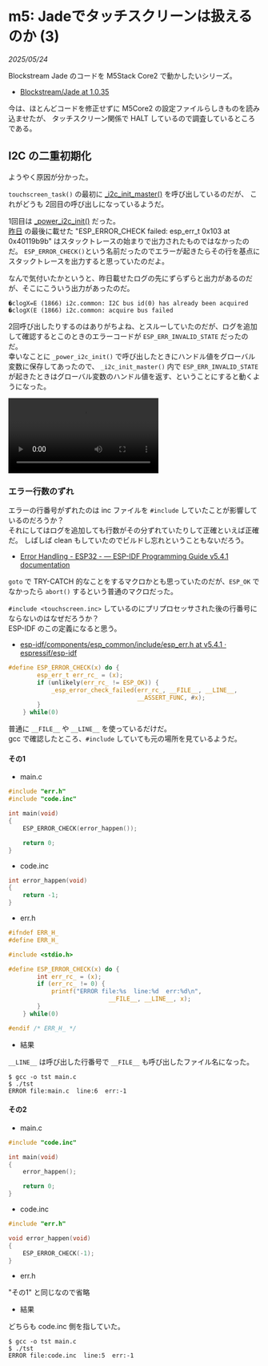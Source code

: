 # m5: Jadeでタッチスクリーンは扱えるのか (3)

_2025/05/24_

Blockstream Jade のコードを M5Stack Core2 で動かしたいシリーズ。

* [Blockstream/Jade at 1.0.35](https://github.com/Blockstream/Jade/tree/1.0.35)

今は、ほとんどコードを修正せずに M5Core2 の設定ファイルらしきものを読み込ませたが、
タッチスクリーン関係で HALT しているので調査しているところである。

## I2C の二重初期化

ようやく原因が分かった。

`touchscreen_task()` の最初に [_i2c_init_master()](https://github.com/Blockstream/Jade/blob/1.0.35/main/input/touchscreen.inc#L49-L50) を呼び出しているのだが、
これがどうも 2回目の呼び出しになっているようだ。  

1回目は [_power_i2c_init()](https://github.com/Blockstream/Jade/blob/1.0.35/main/power/i2c.inc#L65) だった。  
[昨日](20250523-m5.md) の最後に載せた "ESP_ERROR_CHECK failed: esp_err_t 0x103 at 0x40119b9b" はスタックトレースの始まりで出力されたものではなかったのだ。
`ESP_ERROR_CHECK()`という名前だったのでエラーが起きたらその行を基点にスタックトレースを出力すると思っていたのだよ。

なんで気付いたかというと、昨日載せたログの先にずらずらと出力があるのだが、そこにこういう出力があったのだ。

```log
�clogX=E (1866) i2c.common: I2C bus id(0) has already been acquired
�clogX(E (1866) i2c.common: acquire bus failed
```

2回呼び出したりするのはありがちよね、とスルーしていたのだが、ログを追加して確認するとこのときのエラーコードが `ESP_ERR_INVALID_STATE` だったのだ。  
幸いなことに `_power_i2c_init()` で呼び出したときにハンドル値をグローバル変数に保存してあったので、
`_i2c_init_master()` 内で `ESP_ERR_INVALID_STATE` が起きたときはグローバル変数のハンドル値を返す、ということにすると動くようになった。

<video controls>
  <source src="images/20250524a-1.mp4" type="video/mp4" />
</video>

### エラー行数のずれ

エラーの行番号がずれたのは inc ファイルを `#include` していたことが影響しているのだろうか？  
それにしてはログを追加しても行数がその分ずれていたりして正確といえば正確だ。
しばしば clean もしていたのでビルドし忘れということもないだろう。

* [Error Handling - ESP32 - — ESP-IDF Programming Guide v5.4.1 documentation](https://docs.espressif.com/projects/esp-idf/en/stable/esp32/api-guides/error-handling.html#esp-error-check-macro)

`goto` で TRY-CATCH 的なことをするマクロかとも思っていたのだが、`ESP_OK` でなかったら `abort()` するという普通のマクロだった。

`#include <touchscreen.inc>` しているのにプリプロセッサされた後の行番号にならないのはなぜだろうか？  
ESP-IDF のこの定義になると思う。

* [esp-idf/components/esp_common/include/esp_err.h at v5.4.1 · espressif/esp-idf](https://github.com/espressif/esp-idf/blob/v5.4.1/components/esp_common/include/esp_err.h#L115-L121)

```c
#define ESP_ERROR_CHECK(x) do {                                         \
        esp_err_t err_rc_ = (x);                                        \
        if (unlikely(err_rc_ != ESP_OK)) {                              \
            _esp_error_check_failed(err_rc_, __FILE__, __LINE__,        \
                                    __ASSERT_FUNC, #x);                 \
        }                                                               \
    } while(0)
```

普通に `__FILE__` や `__LINE__` を使っているだけだ。  
gcc で確認したところ、`#include` していても元の場所を見ているようだ。

#### その1

* main.c

```c
#include "err.h"
#include "code.inc"

int main(void)
{
    ESP_ERROR_CHECK(error_happen());

    return 0;
}
```

* code.inc

```c
int error_happen(void)
{
    return -1;
}
```

* err.h

```c
#ifndef ERR_H_
#define ERR_H_

#include <stdio.h>

#define ESP_ERROR_CHECK(x) do {                                         \
        int err_rc_ = (x);                                              \
        if (err_rc_ != 0) {                                             \
            printf("ERROR file:%s  line:%d  err:%d\n",                  \
                            __FILE__, __LINE__, x);                     \
        }                                                               \
    } while(0)

#endif /* ERR_H_ */
```

* 結果

`__LINE__` は呼び出した行番号で `__FILE__` も呼び出したファイル名になった。

```console
$ gcc -o tst main.c
$ ./tst
ERROR file:main.c  line:6  err:-1
```

#### その2

* main.c

```c
#include "code.inc"

int main(void)
{
    error_happen();

    return 0;
}
```

* code.inc

```c
#include "err.h"

void error_happen(void)
{
    ESP_ERROR_CHECK(-1);
}
```


* err.h

"その1" と同じなので省略

* 結果

どちらも code.inc 側を指していた。

```console
$ gcc -o tst main.c
$ ./tst
ERROR file:code.inc  line:5  err:-1
```

